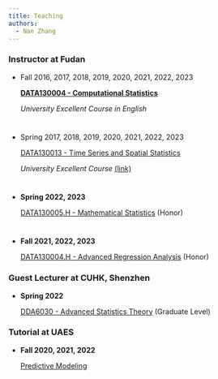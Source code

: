 ```yaml
---
title: Teaching
authors:
  - Nan Zhang
---
```


### Instructor at Fudan


- Fall 2016, 2017, 2018, 2019, 2020, 2021, 2022, 2023

    [**DATA130004 - Computational Statistics**]()

    *University Excellent Course in English*

# 

- Spring 2017, 2018, 2019, 2020, 2021, 2022, 2023

    [DATA130013 - Time Series and Spatial Statistics]()

    *University Excellent Course* [(link)](http://fdjpkc.fudan.edu.cn/201927/)

#

- **Spring 2022, 2023**

    [DATA130005.H - Mathematical Statistics]() (Honor)

#

- **Fall 2021, 2022, 2023**

    [DATA130004.H - Advanced Regression Analysis]() (Honor)


### Guest Lecturer at CUHK, Shenzhen

- **Spring 2022**

    [DDA6030 - Advanced Statistics Theory]() (Graduate Level)


### Tutorial at UAES

- **Fall 2020, 2021, 2022**

    [Predictive Modeling]()
